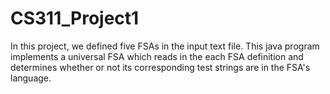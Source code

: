# CS311_Project1

In this project, we defined five FSAs in the input text file.
This java program implements a universal FSA which reads in the 
each FSA definition and determines whether or not its corresponding
test strings are in the FSA's language.
  

